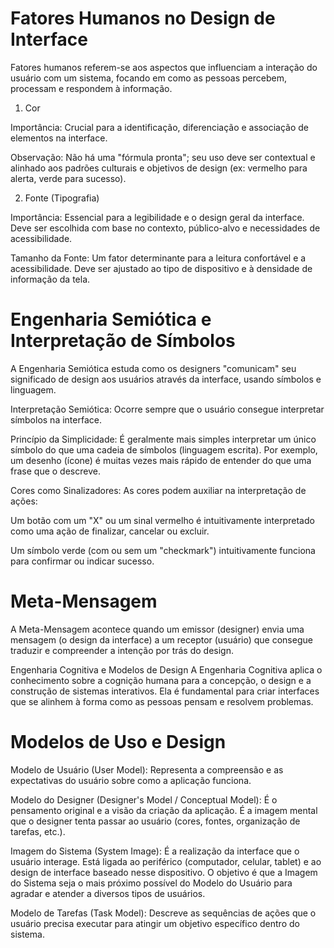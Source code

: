# Fatores Humanos no Design de Interface
Fatores humanos referem-se aos aspectos que influenciam a interação do usuário com um sistema, focando em como as pessoas percebem, processam e respondem à informação.

1. Cor

Importância: Crucial para a identificação, diferenciação e associação de elementos na interface.

Observação: Não há uma "fórmula pronta"; seu uso deve ser contextual e alinhado aos padrões culturais e objetivos de design (ex: vermelho para alerta, verde para sucesso).

2. Fonte (Tipografia)

Importância: Essencial para a legibilidade e o design geral da interface. Deve ser escolhida com base no contexto, público-alvo e necessidades de acessibilidade.

Tamanho da Fonte: Um fator determinante para a leitura confortável e a acessibilidade. Deve ser ajustado ao tipo de dispositivo e à densidade de informação da tela.

# Engenharia Semiótica e Interpretação de Símbolos
A Engenharia Semiótica estuda como os designers "comunicam" seu significado de design aos usuários através da interface, usando símbolos e linguagem.

Interpretação Semiótica: Ocorre sempre que o usuário consegue interpretar símbolos na interface.

Princípio da Simplicidade: É geralmente mais simples interpretar um único símbolo do que uma cadeia de símbolos (linguagem escrita). Por exemplo, um desenho (ícone) é muitas vezes mais rápido de entender do que uma frase que o descreve.

Cores como Sinalizadores: As cores podem auxiliar na interpretação de ações:

Um botão com um "X" ou um sinal vermelho é intuitivamente interpretado como uma ação de finalizar, cancelar ou excluir.

Um símbolo verde (com ou sem um "checkmark") intuitivamente funciona para confirmar ou indicar sucesso.

# Meta-Mensagem

A Meta-Mensagem acontece quando um emissor (designer) envia uma mensagem (o design da interface) a um receptor (usuário) que consegue traduzir e compreender a intenção por trás do design.

Engenharia Cognitiva e Modelos de Design
A Engenharia Cognitiva aplica o conhecimento sobre a cognição humana para a concepção, o design e a construção de sistemas interativos. Ela é fundamental para criar interfaces que se alinhem à forma como as pessoas pensam e resolvem problemas.

# Modelos de Uso e Design

Modelo de Usuário (User Model): Representa a compreensão e as expectativas do usuário sobre como a aplicação funciona.

Modelo do Designer (Designer's Model / Conceptual Model): É o pensamento original e a visão da criação da aplicação. É a imagem mental que o designer tenta passar ao usuário (cores, fontes, organização de tarefas, etc.).

Imagem do Sistema (System Image): É a realização da interface que o usuário interage. Está ligada ao periférico (computador, celular, tablet) e ao design de interface baseado nesse dispositivo. O objetivo é que a Imagem do Sistema seja o mais próximo possível do Modelo do Usuário para agradar e atender a diversos tipos de usuários.

Modelo de Tarefas (Task Model): Descreve as sequências de ações que o usuário precisa executar para atingir um objetivo específico dentro do sistema.
